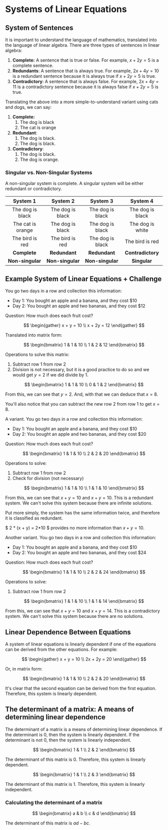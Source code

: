 # Systems of Linear Equations

## System of Sentences

It is important to understand the language of mathematics, translated into the language of linear algebra. There are three types of sentences in linear algebra:

1. **Complete:** A sentence that is true or false. For example, $x + 2y = 5$ is a complete sentence.
2. **Redundants**: A sentence that is always true. For example, $2x + 4y = 10$ is a redundant sentence because it is always true if $x + 2y = 5$ is true.
3. **Contradictory**: A sentence that is always false. For example, $2x + 4y = 11$ is a contradictory sentence because it is always false if $x + 2y = 5$ is true.

Translating the above into a more simple-to-understand variant using cats and dogs, we can say:

1. **Complete:**
   1. The dog is black
   2. The cat is orange
2. **Redundant**:
   1. The dog is black.
   2. The dog is black.
3. **Contradictory**:
   1. The dog is black.
   2. The dog is orange.

### Singular vs. Non-Singular Systems

A non-singular system is complete. A singular system will be either redundant or contradictory.

|     System 1      |     System 2     |     System 3     |     System 4      |
| :---------------: | :--------------: | :--------------: | :---------------: |
| The dog is black  | The dog is black | The dog is black | The dog is black  |
| The cat is orange | The dog is black | The dog is black | The dog is white  |
|  The bird is red  | The bird is red  | The dog is black |  The bird is red  |
|   **Complete**    |  **Redundant**   |  **Redundant**   | **Contradictory** |
| **Non-singular**  | **Non-singular** | **Non-singular** |   **Singular**    |

## Example System of Linear Equations + Challenge

You go two days in a row and collection this information:

- Day 1: You bought an apple and a banana, and they cost $10
- Day 2: You bought an apple and two bananas, and they cost $12

Question: How much does each fruit cost?

$$
\begin{gather}
x + y = 10 \\
x + 2y = 12
\end{gather}
$$

Translated into matrix form:

$$
\begin{bmatrix}
1 & 1 & 10 \\
1 & 2 & 12
\end{bmatrix}
$$

Operations to solve this matrix:

1. Subtract row 1 from row 2
2. Division is not necessary, but it is a good practice to do so and we would get $y = 2$ if we did divide by 1.

$$
\begin{bmatrix}
1 & 1 & 10 \\
0 & 1 & 2
\end{bmatrix}
$$

From this, we can see that $y = 2$. And, with that we can deduce that $x = 8$.

You'll also notice that you can subtract the new row 2 from row 1 to get $x = 8$.

A variant.
You go two days in a row and collection this information:

- Day 1: You bought an apple and a banana, and they cost $10
- Day 2: You bought an apple and two bananas, and they cost $20

Question: How much does each fruit cost?

$$
\begin{bmatrix}
1 & 1 & 10 \\
2 & 2 & 20
\end{bmatrix}
$$

Operations to solve:

1. Subtract row 1 from row 2
2. Check for division (not necessary)

$$
\begin{bmatrix}
1 & 1 & 10 \\
1 & 1 & 10
\end{bmatrix}
$$

From this, we can see that $x + y = 10$ and $x + y = 10$. This is a redundant system. We can't solve this system because there are infinite solutions.

Put more simply, the system has the same information twice, and therefore it is classified as redundant.

$ 2 * (x + y) = 2*10 $ provides no more information than $x + y = 10$.

Another variant.
You go two days in a row and collection this information:

- Day 1: You bought an apple and a banana, and they cost $10
- Day 2: You bought an apple and two bananas, and they cost $24

Question: How much does each fruit cost?

$$
\begin{bmatrix}
1 & 1 & 10 \\
2 & 2 & 24
\end{bmatrix}
$$

Operations to solve:

1. Subtract row 1 from row 2

$$
\begin{bmatrix}
1 & 1 & 10 \\
1 & 1 & 14
\end{bmatrix}
$$

From this, we can see that $x + y = 10$ and $x + y = 14$. This is a contradictory system. We can't solve this system because there are no solutions.

## Linear Dependence Between Equations

A system of linear equations is linearly dependent if one of the equations can be derived from the other equations. For example:

$$
\begin{gather}
x + y = 10 \\
2x + 2y = 20
\end{gather}
$$

Or, in matrix form:

$$
\begin{bmatrix}
1 & 1 & 10 \\
2 & 2 & 20
\end{bmatrix}
$$

It's clear that the second equation can be derived from the first equation. Therefore, this system is linearly dependent.

## The determinant of a matrix: A means of determining linear dependence

The determinant of a matrix is a means of determining linear dependence. If the determinant is 0, then the system is linearly dependent. If the determinant is not 0, then the system is linearly independent.

$$
\begin{bmatrix}
1 & 1  \\
2 & 2
\end{bmatrix}
$$

The determinant of this matrix is 0. Therefore, this system is linearly dependent.

$$
\begin{bmatrix}
1 & 1  \\
2 & 3
\end{bmatrix}
$$

The determinant of this matrix is 1. Therefore, this system is linearly independent.

### Calculating the determinant of a matrix

$$
\begin{bmatrix}
a & b  \\
c & d
\end{bmatrix}
$$

The determinant of this matrix is $ad - bc$.
